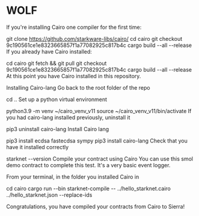 # WOLF
If you're installing Cairo one compiler for the first time:

git clone https://github.com/starkware-libs/cairo/
cd cairo
git checkout 9c190561ce1e8323665857f1a77082925c817b4c
cargo build --all --release
If you already have Cairo installed:

cd cairo
git fetch && git pull
git checkout 9c190561ce1e8323665857f1a77082925c817b4c
cargo build --all --release
At this point you have Cairo installed in this repository.

Installing Cairo-lang
Go back to the root folder of the repo

cd ..
Set up a python virtual environment

python3.9 -m venv ~/cairo_venv_v11
source ~/cairo_venv_v11/bin/activate
If you had cairo-lang installed previously, uninstall it

pip3 uninstall cairo-lang
Install Cairo lang

pip3 install ecdsa fastecdsa sympy
pip3 install cairo-lang
Check that you have it installed correctly

starknet --version
Compile your contract using Cairo
You can use this smol demo contract to complete this test. It's a very basic event logger.

From your terminal, in the folder you installed Cairo in

cd cairo
cargo run --bin starknet-compile -- ../hello_starknet.cairo ../hello_starknet.json --replace-ids	

Congratulations, you have compiled your contracts from Cairo to Sierra!
